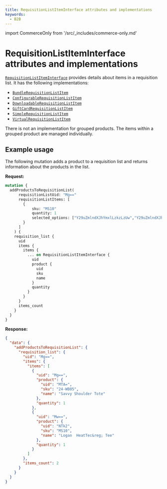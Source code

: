 ```yaml
---
title: RequisitionListItemInterface attributes and implementations
keywords:
  - B2B
---
```


import CommerceOnly from '/src/_includes/commerce-only.md'

<CommerceOnly />

# RequisitionListItemInterface attributes and implementations

[`RequisitionListItemInterface`](https://developer.adobe.com/commerce/webapi/graphql-api/index.html#definition-RequisitionListItemInterface) provides details about items in a requisition list. It has the following implementations:

*  [`BundleRequisitionListItem`](https://developer.adobe.com/commerce/webapi/graphql-api/index.html#definition-BundleRequisitionListItem)
*  [`ConfigurableRequisitionListItem`](https://developer.adobe.com/commerce/webapi/graphql-api/index.html#definition-ConfigurableRequisitionListItem)
*  [`DownloadableRequisitionListItem`](https://developer.adobe.com/commerce/webapi/graphql-api/index.html#definition-DownloadableRequisitionListItem)
*  [`GiftCardRequisitionListItem`](https://developer.adobe.com/commerce/webapi/graphql-api/index.html#definition-GiftCardRequisitionListItem)
*  [`SimpleRequisitionListItem`](https://developer.adobe.com/commerce/webapi/graphql-api/index.html#definition-SimpleRequisitionListItem)
*  [`VirtualRequisitionListItem`](https://developer.adobe.com/commerce/webapi/graphql-api/index.html#definition-VirtualRequisitionListItem)

<InlineAlert variant="info" slots="text" />

There is not an implementation for grouped products. The items within a grouped product are managed individually.

## Example usage

The following mutation adds a product to a requisition list and returns information about the products in the list.

**Request:**

```graphql
mutation {
  addProductsToRequisitionList(
      requisitionListUid: "Mg=="
      requisitionListItems: [
        {
            sku: "MS10"
            quantity: 1
            selected_options: ["Y29uZmlndXJhYmxlLzkzLzUw","Y29uZmlndXJhYmxlLzE2MC8xNjg"]
        }
      ]
    ) {
    requisition_list {
      uid
      items {
        items {
          ... on RequisitionListItemInterface {
            uid
            product {
              uid
              sku
              name
            }
            quantity
          }
        }
      }
      items_count
    }
  }
}
```

**Response:**

```json
{
  "data": {
    "addProductsToRequisitionList": {
      "requisition_list": {
        "uid": "Mg==",
        "items": {
          "items": [
            {
              "uid": "Mg==",
              "product": {
                "uid": "MTA=",
                "sku": "24-WB05",
                "name": "Savvy Shoulder Tote"
              },
              "quantity": 1
            },
            {
              "uid": "Mw==",
              "product": {
                "uid": "NTk2",
                "sku": "MS10",
                "name": "Logan  HeatTec&reg; Tee"
              },
              "quantity": 1
            }
          ]
        },
        "items_count": 2
      }
    }
  }
}
```
